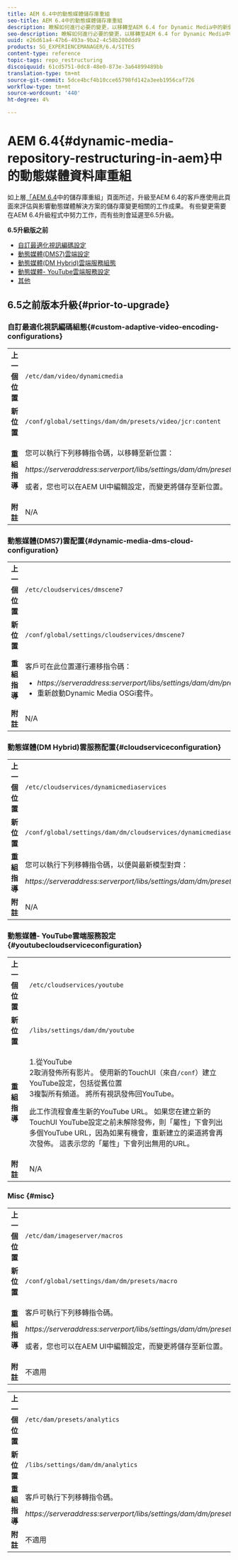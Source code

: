 ```yaml
---
title: AEM 6.4中的動態媒體儲存庫重組
seo-title: AEM 6.4中的動態媒體儲存庫重組
description: 瞭解如何進行必要的變更，以移轉至AEM 6.4 for Dynamic Media中的新儲存庫結構。
seo-description: 瞭解如何進行必要的變更，以移轉至AEM 6.4 for Dynamic Media中的新儲存庫結構。
uuid: e26d61a4-47b6-493a-9ba2-4c58b200ddd9
products: SG_EXPERIENCEMANAGER/6.4/SITES
content-type: reference
topic-tags: repo_restructuring
discoiquuid: 61cd5751-0dc8-48e0-873e-3a64899489bb
translation-type: tm+mt
source-git-commit: 5dce4bcf4b10cce65798fd142a3eeb1956caf726
workflow-type: tm+mt
source-wordcount: '440'
ht-degree: 4%

---
```



# AEM 6.4{#dynamic-media-repository-restructuring-in-aem}中的動態媒體資料庫重組

如上層[「AEM 6.4](/help/sites-deploying/repository-restructuring.md)中的儲存庫重組」頁面所述，升級至AEM 6.4的客戶應使用此頁面來評估與影響動態媒體解決方案的儲存庫變更相關的工作成果。 有些變更需要在AEM 6.4升級程式中努力工作，而有些則會延遲至6.5升級。

**6.5升級版之前**

* [自訂最適化視訊編碼設定](/help/sites-deploying/dynamicmedia-repository-restructuring-in-aem-6-4.md#custom-adaptive-video-encoding-configurations)
* [動態媒體(DMS7)雲端設定](/help/sites-deploying/dynamicmedia-repository-restructuring-in-aem-6-4.md#dynamic-media-dms-cloud-configuration)
* [動態媒體(DM Hybrid)雲端服務組態](/help/sites-deploying/dynamicmedia-repository-restructuring-in-aem-6-4.md#cloudserviceconfiguration)
* [動態媒體- YouTube雲端服務設定](/help/sites-deploying/dynamicmedia-repository-restructuring-in-aem-6-4.md#youtubecloudserviceconfiguration)
* [其他](/help/sites-deploying/dynamicmedia-repository-restructuring-in-aem-6-4.md#misc)

## 6.5之前版本升級{#prior-to-upgrade}

### 自訂最適化視訊編碼組態{#custom-adaptive-video-encoding-configurations}

<table> 
 <tbody>
  <tr>
   <td><strong>上一個位置</strong></td> 
   <td><code>/etc/dam/video/dynamicmedia</code></td> 
  </tr>
  <tr>
   <td><strong>新位置</strong></td> 
   <td><code>/conf/global/settings/dam/dm/presets/video/jcr:content</code></td> 
  </tr>
  <tr>
   <td><strong>重組指導</strong></td> 
   <td><p>您可以執行下列移轉指令碼，以移轉至新位置：</p> <p><em>https://serveraddress:serverport/libs/settings/dam/dm/presets.migratedmcontent.json</em></p> <p>或者，您也可以在AEM UI中編輯設定，而變更將儲存至新位置。</p> </td> 
  </tr>
  <tr>
   <td><strong>附註</strong></td> 
   <td>N/A<br /> </td> 
  </tr>
 </tbody>
</table>

### 動態媒體(DMS7)雲配置{#dynamic-media-dms-cloud-configuration}

<table> 
 <tbody>
  <tr>
   <td><strong>上一個位置</strong></td> 
   <td><code>/etc/cloudservices/dmscene7</code></td> 
  </tr>
  <tr>
   <td><strong>新位置</strong></td> 
   <td><code>/conf/global/settings/cloudservices/dmscene7</code></td> 
  </tr>
  <tr>
   <td><strong>重組指導</strong></td> 
   <td><p>客戶可在此位置運行遷移指令碼：<br /> </p> 
    <ul> 
     <li><em>https://serveraddress:serverport/libs/settings/dam/dm/presets.migratedmcontent.json</em></li> 
     <li>重新啟動Dynamic Media OSGi套件。</li> 
    </ul> </td> 
  </tr>
  <tr>
   <td><strong>附註</strong></td> 
   <td>N/A</td> 
  </tr>
 </tbody>
</table>

### 動態媒體(DM Hybrid)雲服務配置{#cloudserviceconfiguration}

<table> 
 <tbody>
  <tr>
   <td><strong>上一個位置</strong></td> 
   <td><code>/etc/cloudservices/dynamicmediaservices</code></td> 
  </tr>
  <tr>
   <td><strong>新位置</strong></td> 
   <td><code>/conf/global/settings/dam/dm/cloudservices/dynamicmediaservices</code></td> 
  </tr>
  <tr>
   <td><strong>重組指導</strong></td> 
   <td><p>您可以執行下列移轉指令碼，以便與最新模型對齊：</p> <p><em>https://serveraddress:serverport/libs/settings/dam/dm/presets.migratedmcontent.jso</em></p> </td> 
  </tr>
  <tr>
   <td><strong>附註</strong></td> 
   <td>N/A<br /> </td> 
  </tr>
 </tbody>
</table>

### 動態媒體- YouTube雲端服務設定{#youtubecloudserviceconfiguration}

<table> 
 <tbody>
  <tr>
   <td><strong>上一個位置</strong></td> 
   <td><code>/etc/cloudservices/youtube</code></td> 
  </tr>
  <tr>
   <td><strong>新位置</strong></td> 
   <td><code>/libs/settings/dam/dm/youtube</code></td> 
  </tr>
  <tr>
   <td><strong>重組指導</strong></td> 
   <td><p>1.從YouTube<br /> 2取消發佈所有影片。 使用新的TouchUI（來自<code>/conf</code>）建立YouTube設定，包括從舊位置<br /> 3複製所有頻道。 將所有視訊發佈回YouTube。</p> <p>此工作流程會產生新的YouTube URL。 如果您在建立新的TouchUI YouTube設定之前未解除發佈，則「屬性」下會列出多個YouTube URL，因為如果有機會，重新建立的渠道將會再次發佈。 這表示您的「屬性」下會列出無用的URL。</p> </td> 
  </tr>
  <tr>
   <td><strong>附註</strong></td> 
   <td>N/A<br /> </td> 
  </tr>
 </tbody>
</table>

### Misc {#misc}

<table> 
 <tbody>
  <tr>
   <td><strong>上一個位置</strong></td> 
   <td><code>/etc/dam/imageserver/macros</code></td> 
  </tr>
  <tr>
   <td><strong>新位置</strong></td> 
   <td><code>/conf/global/settings/dam/dm/presets/macro</code></td> 
  </tr>
  <tr>
   <td><strong>重組指導</strong></td> 
   <td><p>客戶可執行下列移轉指令碼。</p> <p><em>https://serveraddress:serverport/libs/settings/dam/dm/presets.migratedmcontent.json</em></p> <p>或者，您也可以在AEM UI中編輯設定，而變更將儲存至新位置。</p> </td> 
  </tr>
  <tr>
   <td><strong>附註</strong></td> 
   <td>不適用</td> 
  </tr>
 </tbody>
</table>

<table> 
 <tbody>
  <tr>
   <td><strong>上一個位置</strong></td> 
   <td><code>/etc/dam/presets/analytics</code></td> 
  </tr>
  <tr>
   <td><strong>新位置</strong></td> 
   <td><code>/libs/settings/dam/dm/analytics</code></td> 
  </tr>
  <tr>
   <td><strong>重組指導</strong></td> 
   <td><p>客戶可執行下列移轉指令碼。</p> <p><em>https://serveraddress:serverport/libs/settings/dam/dm/presets.migratedmcontent.json</em></p> </td> 
  </tr>
  <tr>
   <td><strong>附註</strong></td> 
   <td>不適用</td> 
  </tr>
 </tbody>
</table>

